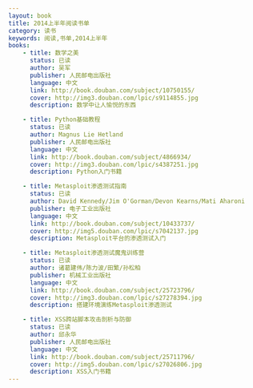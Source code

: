 ```yaml
---
layout: book
title: 2014上半年阅读书单
category: 读书
keywords: 阅读,书单,2014上半年
books: 
    - title: 数学之美
      status: 已读
      author: 吴军
      publisher: 人民邮电出版社
      language: 中文
      link: http://book.douban.com/subject/10750155/
      cover: http://img3.douban.com/lpic/s9114855.jpg
      description: 数学中让人愉悦的东西

    - title: Python基础教程
      status: 已读
      author: Magnus Lie Hetland
      publisher: 人民邮电出版社
      language: 中文
      link: http://book.douban.com/subject/4866934/
      cover: http://img3.douban.com/lpic/s4387251.jpg
      description: Python入门书籍

    - title: Metasploit渗透测试指南
      status: 已读
      author: David Kennedy/Jim O'Gorman/Devon Kearns/Mati Aharoni 
      publisher: 电子工业出版社
      language: 中文
      link: http://book.douban.com/subject/10433737/
      cover: http://img5.douban.com/lpic/s7042137.jpg
      description: Metasploit平台的渗透测试入门

    - title: Metasploit渗透测试魔鬼训练营
      status: 已读
      author: 诸葛建伟/陈力波/田繁/孙松柏
      publisher: 机械工业出版社
      language: 中文
      link: http://book.douban.com/subject/25723796/
      cover: http://img3.douban.com/lpic/s27278394.jpg
      description: 搭建环境演练Metasploit渗透测试

    - title: XSS跨站脚本攻击剖析与防御
      status: 已读
      author: 邱永华
      publisher: 人民邮电出版社
      language: 中文
      link: http://book.douban.com/subject/25711796/
      cover: http://img5.douban.com/lpic/s27026806.jpg
      description: XSS入门书籍
---
```

